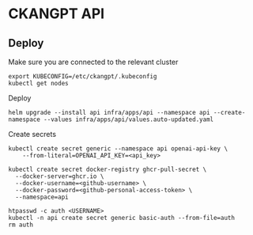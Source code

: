 # CKANGPT API

## Deploy

Make sure you are connected to the relevant cluster

```
export KUBECONFIG=/etc/ckangpt/.kubeconfig
kubectl get nodes
```

Deploy

```
helm upgrade --install api infra/apps/api --namespace api --create-namespace --values infra/apps/api/values.auto-updated.yaml
```

Create secrets

```
kubectl create secret generic --namespace api openai-api-key \
    --from-literal=OPENAI_API_KEY=<api_key>
```

```
kubectl create secret docker-registry ghcr-pull-secret \
  --docker-server=ghcr.io \
  --docker-username=<github-username> \
  --docker-password=<github-personal-access-token> \
  --namespace=api
```

```
htpasswd -c auth <USERNAME>
kubectl -n api create secret generic basic-auth --from-file=auth
rm auth
```
